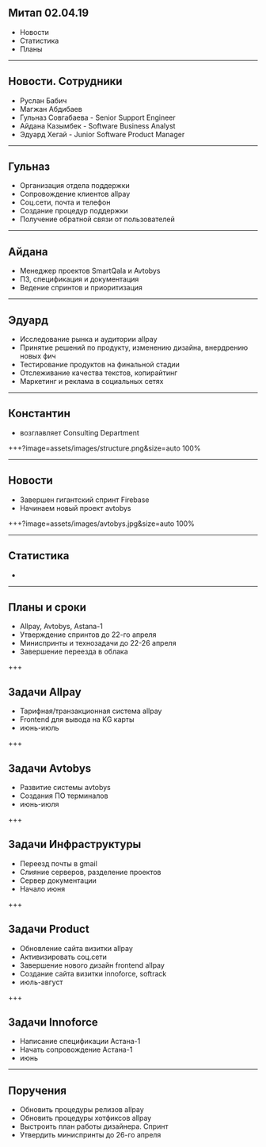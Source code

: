 ## Митап 02.04.19

- Новости
- Статистика
- Планы

---

## Новости. Сотрудники

- Руслан Бабич
- Магжан Абдибаев
- Гульназ Совгабаева - Senior Support Engineer
- Айдана Казымбек - Software Business Analyst
- Эдуард Хегай -  Junior Software Product Manager

---

## Гульназ

- Организация отдела поддержки
- Сопровождение клиентов allpay
- Соц.сети, почта и телефон
- Создание процедур поддержки
- Получение обратной связи от пользователей

---

## Айдана

- Менеджер проектов SmartQala и Avtobys
- ПЗ, спецификация и документация
- Ведение спринтов и приоритизация

---

## Эдуард

- Исследование рынка и аудитории allpay
- Принятие решений по продукту, изменению дизайна, внердрению новых фич
- Тестирование продуктов на финальной стадии
- Отслеживание качества текстов, копирайтинг
- Маркетинг и реклама в социальных сетях

---

## Константин

- возглавляет Consulting Department

+++?image=assets/images/structure.png&size=auto 100%

---

## Новости

- Завершен гигантский спринт Firebase
- Начинаем новый проект avtobys

+++?image=assets/images/avtobys.jpg&size=auto 100%

---

## Статистика

- 

---


## Планы и сроки

- Allpay, Avtobys, Astana-1
- Утверждение спринтов до 22-го апреля
- Миниспринты и технозадачи до 22-26 апреля
- Завершение переезда в облака

+++

## Задачи Allpay

- Тарифная/транзакционная система allpay
- Frontend для вывода на KG карты
- июнь-июль

+++

## Задачи Avtobys

- Развитие системы avtobys
- Создания ПО терминалов
- июнь-июля

+++

## Задачи Инфраструктуры

- Переезд почты в gmail
- Слияние серверов, разделение проектов
- Сервер документации
- Начало июня

+++

## Задачи Product

- Обновление сайта визитки allpay
- Активизировать соц.сети
- Завершение нового дизайн frontend allpay
- Создание сайта визитки innoforce, softrack
- июль-август

+++

## Задачи Innoforce

- Написание спецификации Астана-1
- Начать сопровождение Астана-1
- июнь

---

## Поручения

- Обновить процедуры релизов allpay
- Обновить процедуры хотфиксов allpay
- Выстроить план работы дизайнера. Спринт
- Утвердить миниспринты до 26-го апреля

